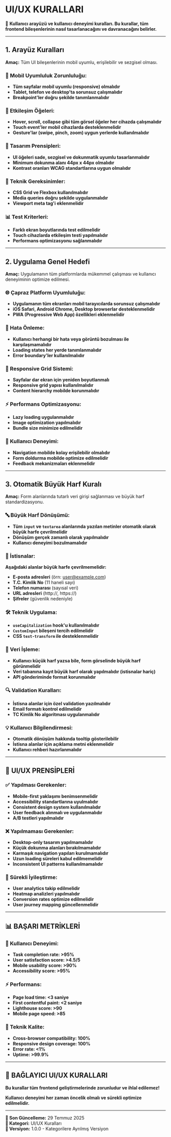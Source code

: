 # UI/UX KURALLARI

📌 **Kullanıcı arayüzü ve kullanıcı deneyimi kuralları. Bu kurallar, tüm frontend bileşenlerinin nasıl tasarlanacağını ve davranacağını belirler.**

---

## 1. Arayüz Kuralları

**Amaç:** Tüm UI bileşenlerinin mobil uyumlu, erişilebilir ve sezgisel olması.

### 📱 Mobil Uyumluluk Zorunluluğu:
* **Tüm sayfalar mobil uyumlu (responsive) olmalıdır**
* **Tablet, telefon ve desktop'ta sorunsuz çalışmalıdır**
* **Breakpoint'ler doğru şekilde tanımlanmalıdır**

### 🎯 Etkileşim Öğeleri:
* **Hover, scroll, collapse gibi tüm görsel öğeler her cihazda çalışmalıdır**
* **Touch event'ler mobil cihazlarda desteklenmelidir**
* **Gesture'lar (swipe, pinch, zoom) uygun yerlerde kullanılmalıdır**

### 🎨 Tasarım Prensipleri:
* **UI öğeleri sade, sezgisel ve dokunmatik uyumlu tasarlanmalıdır**
* **Minimum dokunma alanı 44px x 44px olmalıdır**
* **Kontrast oranları WCAG standartlarına uygun olmalıdır**

### 🔧 Teknik Gereksinimler:
* **CSS Grid ve Flexbox kullanılmalıdır**
* **Media queries doğru şekilde uygulanmalıdır**
* **Viewport meta tag'i eklenmelidir**

### 📊 Test Kriterleri:
* **Farklı ekran boyutlarında test edilmelidir**
* **Touch cihazlarda etkileşim testi yapılmalıdır**
* **Performans optimizasyonu sağlanmalıdır**

---

## 2. Uygulama Genel Hedefi

**Amaç:** Uygulamanın tüm platformlarda mükemmel çalışması ve kullanıcı deneyiminin optimize edilmesi.

### 🌐 Çapraz Platform Uyumluluğu:
* **Uygulamanın tüm ekranları mobil tarayıcılarda sorunsuz çalışmalıdır**
* **iOS Safari, Android Chrome, Desktop browserlar desteklenmelidir**
* **PWA (Progressive Web App) özellikleri eklenmelidir**

### 🚫 Hata Önleme:
* **Kullanıcı herhangi bir hata veya görüntü bozulması ile karşılaşmamalıdır**
* **Loading states her yerde tanımlanmalıdır**
* **Error boundary'ler kullanılmalıdır**

### 📐 Responsive Grid Sistemi:
* **Sayfalar dar ekran için yeniden boyutlanmalı**
* **Responsive grid yapısı kullanılmalıdır**
* **Content hierarchy mobilde korunmalıdır**

### ⚡ Performans Optimizasyonu:
* **Lazy loading uygulanmalıdır**
* **Image optimization yapılmalıdır**
* **Bundle size minimize edilmelidir**

### 🎯 Kullanıcı Deneyimi:
* **Navigation mobilde kolay erişilebilir olmalıdır**
* **Form doldurma mobilde optimize edilmelidir**
* **Feedback mekanizmaları eklenmelidir**

---

## 3. Otomatik Büyük Harf Kuralı

**Amaç:** Form alanlarında tutarlı veri girişi sağlanması ve büyük harf standardizasyonu.

### 🔤 Büyük Harf Dönüşümü:
* **Tüm `input` ve `textarea` alanlarında yazılan metinler otomatik olarak büyük harfe çevrilmelidir**
* **Dönüşüm gerçek zamanlı olarak yapılmalıdır**
* **Kullanıcı deneyimi bozulmamalıdır**

### 🚫 İstisnalar:
**Aşağıdaki alanlar büyük harfe çevrilmemelidir:**
* **E-posta adresleri** (örn: user@example.com)
* **T.C. Kimlik No** (11 haneli sayı)
* **Telefon numarası** (sayısal veri)
* **URL adresleri** (http://, https://)
* **Şifreler** (güvenlik nedeniyle)

### 🛠️ Teknik Uygulama:
* **`useCapitalization` hook'u kullanılmalıdır**
* **`CustomInput` bileşeni tercih edilmelidir**
* **CSS `text-transform` ile desteklenmelidir**

### 📝 Veri İşleme:
* **Kullanıcı küçük harf yazsa bile, form görselinde büyük harf görünmelidir**
* **Veri tabanına kayıt büyük harf olarak yapılmalıdır (istisnalar hariç)**
* **API gönderiminde format korunmalıdır**

### 🔍 Validation Kuralları:
* **İstisna alanlar için özel validation yazılmalıdır**
* **Email formatı kontrol edilmelidir**
* **TC Kimlik No algoritması uygulanmalıdır**

### 💡 Kullanıcı Bilgilendirmesi:
* **Otomatik dönüşüm hakkında tooltip gösterilebilir**
* **İstisna alanlar için açıklama metni eklenmelidir**
* **Kullanıcı rehberi hazırlanmalıdır**

---

## 🎯 UI/UX PRENSİPLERİ

### ✅ Yapılması Gerekenler:
- **Mobile-first yaklaşımı benimsenmelidir**
- **Accessibility standartlarına uyulmalıdır**
- **Consistent design system kullanılmalıdır**
- **User feedback alınmalı ve uygulanmalıdır**
- **A/B testleri yapılmalıdır**

### ❌ Yapılmaması Gerekenler:
- **Desktop-only tasarım yapılmamalıdır**
- **Küçük dokunma alanları bırakılmamalıdır**
- **Karmaşık navigation yapıları kurulmamalıdır**
- **Uzun loading süreleri kabul edilmemelidir**
- **Inconsistent UI patterns kullanılmamalıdır**

### 🔄 Sürekli İyileştirme:
- **User analytics takip edilmelidir**
- **Heatmap analizleri yapılmalıdır**
- **Conversion rates optimize edilmelidir**
- **User journey mapping güncellenmelidir**

---

## 📊 BAŞARI METRİKLERİ

### 🎯 Kullanıcı Deneyimi:
- **Task completion rate: >95%**
- **User satisfaction score: >4.5/5**
- **Mobile usability score: >90%**
- **Accessibility score: >95%**

### ⚡ Performans:
- **Page load time: <3 saniye**
- **First contentful paint: <2 saniye**
- **Lighthouse score: >90**
- **Mobile page speed: >85**

### 🔧 Teknik Kalite:
- **Cross-browser compatibility: 100%**
- **Responsive design coverage: 100%**
- **Error rate: <1%**
- **Uptime: >99.9%**

---

## 🔐 BAĞLAYICI UI/UX KURALLARI

**Bu kurallar tüm frontend geliştirmelerinde zorunludur ve ihlal edilemez!**

**Kullanıcı deneyimi her zaman öncelik olmalı ve sürekli optimize edilmelidir.**

---

**📅 Son Güncelleme:** 29 Temmuz 2025  
**📝 Kategori:** UI/UX Kuralları  
**🔄 Versiyon:** 1.0.0 - Kategorilere Ayrılmış Versiyon 